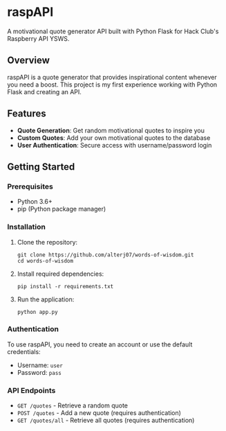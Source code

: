 # raspAPI

A motivational quote generator API built with Python Flask for Hack Club's Raspberry API YSWS.

## Overview

raspAPI is a quote generator that provides inspirational content whenever you need a boost. This project is my first experience working with Python Flask and creating an API.

## Features

- **Quote Generation**: Get random motivational quotes to inspire you
- **Custom Quotes**: Add your own motivational quotes to the database
- **User Authentication**: Secure access with username/password login

## Getting Started

### Prerequisites

- Python 3.6+
- pip (Python package manager)

### Installation

1. Clone the repository:
   ```
   git clone https://github.com/alterj07/words-of-wisdom.git
   cd words-of-wisdom
   ```

2. Install required dependencies:
   ```
   pip install -r requirements.txt
   ```

3. Run the application:
   ```
   python app.py
   ```


### Authentication

To use raspAPI, you need to create an account or use the default credentials:

- Username: `user`
- Password: `pass`

### API Endpoints

- `GET /quotes` - Retrieve a random quote
- `POST /quotes` - Add a new quote (requires authentication)
- `GET /quotes/all` - Retrieve all quotes (requires authentication)


